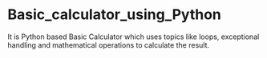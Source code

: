 # Basic_calculator_using_Python
It is Python based Basic Calculator which uses topics like loops, exceptional handling and mathematical operations to calculate the result.
